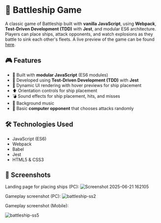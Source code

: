 # 🚢 Battleship Game

A classic game of Battleship built with **vanilla JavaScript**, using **Webpack**, **Test-Driven Development (TDD)** with **Jest**, 
and modular ES6 architecture. Players can place ships, attack opponents, and watch explosions as they battle to sink each other's fleets.
A live preview of the game can be found [here](https://williamandrews2.github.io/Battleship/).

## 🎮 Features

- 🔨 Built with **modular JavaScript** (ES6 modules)
- 🧪 Developed using **Test-Driven Development (TDD)** with **Jest**
- 🎨 Dynamic UI rendering with hover previews for ship placement
- ⬆️ Orientation controls for ship placement
- 💣 Sound effects for ship placement, hits, and misses
- 🎵 Background music
- 🧠 Basic **computer opponent** that chooses attacks randomly

## 🛠 Technologies Used

- JavaScript (ES6)
- Webpack
- Babel
- Jest
- HTML5 & CSS3

## 📸 Screenshots

Landing page for placing ships (PC):
![Screenshot 2025-06-21 162105](https://github.com/user-attachments/assets/49fa7425-7dc5-4bf7-ba7a-d7ef76ace22d)

Gameplay screenshot (PC):
![battleship-ss2](https://github.com/user-attachments/assets/520fc9ea-48df-4e63-a38a-f8f595f1abdc)

Gameplay screenshot (Mobile):

![battleship-ss5](https://github.com/user-attachments/assets/309d6f14-ef64-4d24-846b-c376326ceb21)
